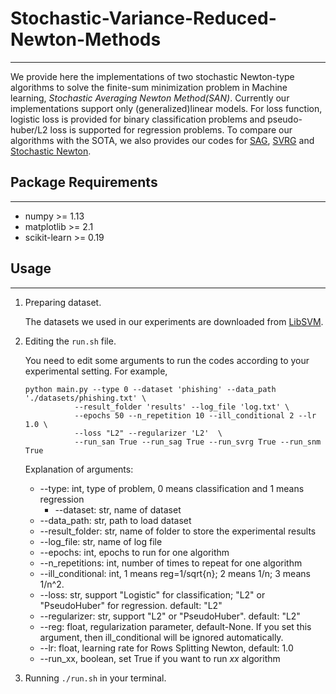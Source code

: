 # Stochastic-Variance-Reduced-Newton-Methods
---

We provide here the implementations of two stochastic Newton-type algorithms to solve the finite-sum minimization problem in Machine learning, *Stochastic Averaging  Newton Method(SAN)*. Currently our implementations support only (generalized)linear models. For loss function, logistic loss is provided for binary classification problems and pseudo-huber/L2 loss is supported for regression problems. To compare our algorithms with the SOTA, we also provides our codes for [SAG][sag], [SVRG][svrg] and [Stochastic Newton][snm].


## Package Requirements
---

+ numpy >= 1.13
+ matplotlib >= 2.1
+ scikit-learn >= 0.19


## Usage
---

1. Preparing dataset.

	The datasets we used in our experiments are downloaded from [LibSVM](https://www.csie.ntu.edu.tw/~cjlin/libsvmtools/datasets/binary.html). 

2. Editing the `run.sh` file.

	You need to edit some arguments to run the codes according to your experimental setting. For example,
	```
	python main.py --type 0 --dataset 'phishing' --data_path './datasets/phishing.txt' \
		       --result_folder 'results' --log_file 'log.txt' \
		       --epochs 50 --n_repetition 10 --ill_conditional 2 --lr 1.0 \
		       --loss "L2" --regularizer 'L2'  \
		       --run_san True --run_sag True --run_svrg True --run_snm True
	```

	Explanation of arguments:

	+  --type: int, type of problem, 0 means classification and 1 means regression
        +  --dataset: str, name of dataset
 	+  --data_path: str, path to load dataset
 	+  --result_folder: str, name of folder to store the experimental results
 	+  --log_file: str, name of log file
 	+  --epochs: int, epochs to run for one algorithm
 	+  --n_repetitions: int, number of times to repeat for one algorithm
 	+  --ill_conditional: int, 1 means reg=1/sqrt{n}; 2 means 1/n; 3 means 1/n^2.
 	+  --loss: str, support "Logistic" for classification; "L2" or "PseudoHuber" for regression. default: "L2"
 	+  --regularizer: str, support "L2" or "PseudoHuber". default: "L2"
 	+  --reg: float, regularization parameter, default-None. If you set this argument, then ill_conditional will be ignored automatically.
 	+  --lr: float, learning rate for Rows Splitting Newton, default: 1.0
 	+  --run_xx, boolean, set True if you want to run *xx* algorithm


3. Running  `./run.sh` in your terminal.



[sag]: https://arxiv.org/abs/1309.2388
[svrg]: https://papers.nips.cc/paper/2013/file/ac1dd209cbcc5e5d1c6e28598e8cbbe8-Paper.pdf
[snm]: https://arxiv.org/abs/1912.01597
